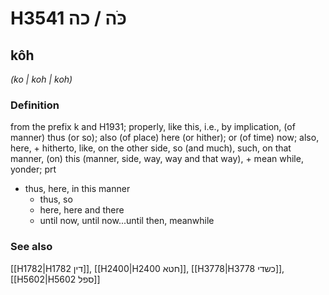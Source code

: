 # H3541 כֹּה / כה

## kôh

_(ko | koh | koh)_

### Definition

from the prefix k and H1931; properly, like this, i.e., by implication, (of manner) thus (or so); also (of place) here (or hither); or (of time) now; also, here, + hitherto, like, on the other side, so (and much), such, on that manner, (on) this (manner, side, way, way and that way), + mean while, yonder; prt

- thus, here, in this manner
  - thus, so
  - here, here and there
  - until now, until now...until then, meanwhile

### See also

[[H1782|H1782 דין]], [[H2400|H2400 חטא]], [[H3778|H3778 כשדי]], [[H5602|H5602 ספל]]
